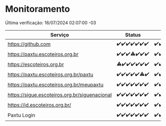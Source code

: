# Monitoramento

Última verificação: 16/07/2024 02:07:00 -03

|Serviço|Status|Últimas 24h|
|---|---|---|
|https://github.com|<span title="2024-07-09: OK=24">✔️</span><span title="2024-07-10: OK=24">✔️</span><span title="2024-07-11: OK=24">✔️</span><span title="2024-07-12: OK=24">✔️</span><span title="2024-07-13: OK=24">✔️</span><span title="2024-07-14: OK=23">✔️</span><span title="2024-07-15: OK=4">✔️</span>|<span title="15/07/2024 02:07:00 -03 : 200">✔️</span><span title="15/07/2024 03:11:00 -03 : 200">✔️</span><span title="15/07/2024 04:07:00 -03 : 200">✔️</span><span title="15/07/2024 05:10:00 -03 : 200">✔️</span><span title="15/07/2024 06:08:00 -03 : 200">✔️</span><span title="15/07/2024 07:08:00 -03 : 200">✔️</span><span title="15/07/2024 08:05:00 -03 : 200">✔️</span><span title="15/07/2024 09:13:00 -03 : 200">✔️</span><span title="15/07/2024 10:12:00 -03 : 200">✔️</span><span title="15/07/2024 11:06:00 -03 : 200">✔️</span><span title="15/07/2024 12:09:00 -03 : 200">✔️</span><span title="15/07/2024 13:08:00 -03 : 200">✔️</span><span title="15/07/2024 14:06:00 -03 : 200">✔️</span><span title="15/07/2024 15:09:00 -03 : 200">✔️</span><span title="15/07/2024 16:04:00 -03 : 200">✔️</span><span title="15/07/2024 17:07:00 -03 : 200">✔️</span><span title="15/07/2024 18:07:00 -03 : 200">✔️</span><span title="15/07/2024 19:07:00 -03 : 200">✔️</span><span title="15/07/2024 20:08:00 -03 : 200">✔️</span><span title="15/07/2024 21:34:00 -03 : 200">✔️</span><span title="15/07/2024 22:58:00 -03 : 200">✔️</span><span title="15/07/2024 23:31:00 -03 : 200">✔️</span><span title="16/07/2024 00:10:00 -03 : 200">✔️</span><span title="16/07/2024 01:09:00 -03 : 200">✔️</span><span title="16/07/2024 02:07:00 -03 : 200">✔️</span>|
|https://paxtu.escoteiros.org.br|<span title="2024-07-09: OK=24">✔️</span><span title="2024-07-10: OK=24">✔️</span><span title="2024-07-11: OK=24">✔️</span><span title="2024-07-12: OK=23, Falhas=1">⚠️</span><span title="2024-07-13: OK=24">✔️</span><span title="2024-07-14: OK=23">✔️</span><span title="2024-07-15: OK=4">✔️</span>|<span title="15/07/2024 02:07:00 -03 : 200">✔️</span><span title="15/07/2024 03:11:00 -03 : 200">✔️</span><span title="15/07/2024 04:07:00 -03 : 200">✔️</span><span title="15/07/2024 05:10:00 -03 : 200">✔️</span><span title="15/07/2024 06:08:00 -03 : 200">✔️</span><span title="15/07/2024 07:08:00 -03 : 200">✔️</span><span title="15/07/2024 08:05:00 -03 : 200">✔️</span><span title="15/07/2024 09:13:00 -03 : 200">✔️</span><span title="15/07/2024 10:12:00 -03 : 200">✔️</span><span title="15/07/2024 11:06:00 -03 : 200">✔️</span><span title="15/07/2024 12:09:00 -03 : 200">✔️</span><span title="15/07/2024 13:08:00 -03 : 200">✔️</span><span title="15/07/2024 14:06:00 -03 : 200">✔️</span><span title="15/07/2024 15:09:00 -03 : 200">✔️</span><span title="15/07/2024 16:04:00 -03 : 200">✔️</span><span title="15/07/2024 17:07:00 -03 : 200">✔️</span><span title="15/07/2024 18:07:00 -03 : 200">✔️</span><span title="15/07/2024 19:07:00 -03 : 200">✔️</span><span title="15/07/2024 20:08:00 -03 : 200">✔️</span><span title="15/07/2024 21:34:00 -03 : 200">✔️</span><span title="15/07/2024 22:58:00 -03 : 200">✔️</span><span title="15/07/2024 23:31:00 -03 : 200">✔️</span><span title="16/07/2024 00:10:00 -03 : 200">✔️</span><span title="16/07/2024 01:09:00 -03 : 200">✔️</span><span title="16/07/2024 02:07:00 -03 : 200">✔️</span>|
|https://escoteiros.org.br|<span title="2024-07-09: OK=22, Falhas=2">⚠️</span><span title="2024-07-10: OK=24">✔️</span><span title="2024-07-11: OK=24">✔️</span><span title="2024-07-12: OK=24">✔️</span><span title="2024-07-13: OK=24">✔️</span><span title="2024-07-14: OK=23">✔️</span><span title="2024-07-15: OK=4">✔️</span>|<span title="15/07/2024 02:07:00 -03 : 200">✔️</span><span title="15/07/2024 03:11:00 -03 : 200">✔️</span><span title="15/07/2024 04:07:00 -03 : 200">✔️</span><span title="15/07/2024 05:10:00 -03 : 200">✔️</span><span title="15/07/2024 06:08:00 -03 : 200">✔️</span><span title="15/07/2024 07:08:00 -03 : 200">✔️</span><span title="15/07/2024 08:05:00 -03 : 200">✔️</span><span title="15/07/2024 09:13:00 -03 : 200">✔️</span><span title="15/07/2024 10:12:00 -03 : 200">✔️</span><span title="15/07/2024 11:06:00 -03 : 200">✔️</span><span title="15/07/2024 12:09:00 -03 : 200">✔️</span><span title="15/07/2024 13:08:00 -03 : 200">✔️</span><span title="15/07/2024 14:06:00 -03 : 200">✔️</span><span title="15/07/2024 15:09:00 -03 : 200">✔️</span><span title="15/07/2024 16:04:00 -03 : 200">✔️</span><span title="15/07/2024 17:07:00 -03 : 200">✔️</span><span title="15/07/2024 18:07:00 -03 : 200">✔️</span><span title="15/07/2024 19:07:00 -03 : 200">✔️</span><span title="15/07/2024 20:08:00 -03 : 200">✔️</span><span title="15/07/2024 21:34:00 -03 : 200">✔️</span><span title="15/07/2024 22:58:00 -03 : 200">✔️</span><span title="15/07/2024 23:31:00 -03 : 200">✔️</span><span title="16/07/2024 00:10:00 -03 : 200">✔️</span><span title="16/07/2024 01:09:00 -03 : 200">✔️</span><span title="16/07/2024 02:07:00 -03 : 200">✔️</span>|
|https://paxtu.escoteiros.org.br/paxtu|<span title="2024-07-09: OK=24">✔️</span><span title="2024-07-10: OK=24">✔️</span><span title="2024-07-11: OK=24">✔️</span><span title="2024-07-12: OK=24">✔️</span><span title="2024-07-13: OK=24">✔️</span><span title="2024-07-14: OK=22, Falhas=1">⚠️</span><span title="2024-07-15: OK=4">✔️</span>|<span title="15/07/2024 02:07:00 -03 : 200">✔️</span><span title="15/07/2024 03:11:00 -03 : 200">✔️</span><span title="15/07/2024 04:07:00 -03 : 200">✔️</span><span title="15/07/2024 05:10:00 -03 : 200">✔️</span><span title="15/07/2024 06:08:00 -03 : 200">✔️</span><span title="15/07/2024 07:08:00 -03 : 200">✔️</span><span title="15/07/2024 08:05:00 -03 : 200">✔️</span><span title="15/07/2024 09:13:00 -03 : 200">✔️</span><span title="15/07/2024 10:12:00 -03 : 200">✔️</span><span title="15/07/2024 11:06:00 -03 : 200">✔️</span><span title="15/07/2024 12:09:00 -03 : 200">✔️</span><span title="15/07/2024 13:08:00 -03 : 200">✔️</span><span title="15/07/2024 14:06:00 -03 : 200">✔️</span><span title="15/07/2024 15:09:00 -03 : 200">✔️</span><span title="15/07/2024 16:04:00 -03 : 200">✔️</span><span title="15/07/2024 17:07:00 -03 : 200">✔️</span><span title="15/07/2024 18:07:00 -03 : 200">✔️</span><span title="15/07/2024 19:07:00 -03 : 200">✔️</span><span title="15/07/2024 20:08:00 -03 : 200">✔️</span><span title="15/07/2024 21:34:00 -03 : 200">✔️</span><span title="15/07/2024 22:58:00 -03 : 200">✔️</span><span title="15/07/2024 23:31:00 -03 : 200">✔️</span><span title="16/07/2024 00:10:00 -03 : 200">✔️</span><span title="16/07/2024 01:09:00 -03 : 200">✔️</span><span title="16/07/2024 02:07:00 -03 : 200">✔️</span>|
|https://paxtu.escoteiros.org.br/meupaxtu|<span title="2024-07-09: OK=24">✔️</span><span title="2024-07-10: OK=24">✔️</span><span title="2024-07-11: OK=24">✔️</span><span title="2024-07-12: OK=24">✔️</span><span title="2024-07-13: OK=24">✔️</span><span title="2024-07-14: OK=23">✔️</span><span title="2024-07-15: OK=4">✔️</span>|<span title="15/07/2024 02:07:00 -03 : 200">✔️</span><span title="15/07/2024 03:11:00 -03 : 200">✔️</span><span title="15/07/2024 04:07:00 -03 : 200">✔️</span><span title="15/07/2024 05:10:00 -03 : 200">✔️</span><span title="15/07/2024 06:08:00 -03 : 200">✔️</span><span title="15/07/2024 07:08:00 -03 : 200">✔️</span><span title="15/07/2024 08:05:00 -03 : 200">✔️</span><span title="15/07/2024 09:13:00 -03 : 200">✔️</span><span title="15/07/2024 10:12:00 -03 : 200">✔️</span><span title="15/07/2024 11:06:00 -03 : 200">✔️</span><span title="15/07/2024 12:09:00 -03 : 200">✔️</span><span title="15/07/2024 13:08:00 -03 : 200">✔️</span><span title="15/07/2024 14:06:00 -03 : 200">✔️</span><span title="15/07/2024 15:09:00 -03 : 200">✔️</span><span title="15/07/2024 16:04:00 -03 : 200">✔️</span><span title="15/07/2024 17:07:00 -03 : 200">✔️</span><span title="15/07/2024 18:07:00 -03 : 200">✔️</span><span title="15/07/2024 19:07:00 -03 : 200">✔️</span><span title="15/07/2024 20:08:00 -03 : 200">✔️</span><span title="15/07/2024 21:34:00 -03 : 200">✔️</span><span title="15/07/2024 22:58:00 -03 : 200">✔️</span><span title="15/07/2024 23:31:00 -03 : 200">✔️</span><span title="16/07/2024 00:10:00 -03 : 200">✔️</span><span title="16/07/2024 01:09:00 -03 : 200">✔️</span><span title="16/07/2024 02:07:00 -03 : 200">✔️</span>|
|https://sigue.escoteiros.org.br/siguenacional|<span title="2024-07-09: OK=24">✔️</span><span title="2024-07-10: OK=24">✔️</span><span title="2024-07-11: OK=24">✔️</span><span title="2024-07-12: OK=24">✔️</span><span title="2024-07-13: OK=24">✔️</span><span title="2024-07-14: OK=23">✔️</span><span title="2024-07-15: OK=4">✔️</span>|<span title="15/07/2024 02:07:00 -03 : 200">✔️</span><span title="15/07/2024 03:11:00 -03 : 200">✔️</span><span title="15/07/2024 04:07:00 -03 : 200">✔️</span><span title="15/07/2024 05:10:00 -03 : 200">✔️</span><span title="15/07/2024 06:08:00 -03 : 200">✔️</span><span title="15/07/2024 07:08:00 -03 : 200">✔️</span><span title="15/07/2024 08:05:00 -03 : 200">✔️</span><span title="15/07/2024 09:13:00 -03 : 200">✔️</span><span title="15/07/2024 10:12:00 -03 : 200">✔️</span><span title="15/07/2024 11:06:00 -03 : 200">✔️</span><span title="15/07/2024 12:09:00 -03 : 200">✔️</span><span title="15/07/2024 13:08:00 -03 : 200">✔️</span><span title="15/07/2024 14:06:00 -03 : 200">✔️</span><span title="15/07/2024 15:09:00 -03 : 200">✔️</span><span title="15/07/2024 16:04:00 -03 : 200">✔️</span><span title="15/07/2024 17:07:00 -03 : 200">✔️</span><span title="15/07/2024 18:07:00 -03 : 200">✔️</span><span title="15/07/2024 19:07:00 -03 : 200">✔️</span><span title="15/07/2024 20:08:00 -03 : 200">✔️</span><span title="15/07/2024 21:34:00 -03 : 200">✔️</span><span title="15/07/2024 22:58:00 -03 : 200">✔️</span><span title="15/07/2024 23:31:00 -03 : 200">✔️</span><span title="16/07/2024 00:10:00 -03 : 200">✔️</span><span title="16/07/2024 01:09:00 -03 : 200">✔️</span><span title="16/07/2024 02:07:00 -03 : 200">✔️</span>|
|https://id.escoteiros.org.br/|<span title="2024-07-09: OK=24">✔️</span><span title="2024-07-10: OK=24">✔️</span><span title="2024-07-11: OK=24">✔️</span><span title="2024-07-12: OK=24">✔️</span><span title="2024-07-13: OK=24">✔️</span><span title="2024-07-14: OK=23">✔️</span><span title="2024-07-15: OK=4">✔️</span>|<span title="15/07/2024 02:07:00 -03 : 200">✔️</span><span title="15/07/2024 03:11:00 -03 : 200">✔️</span><span title="15/07/2024 04:07:00 -03 : 200">✔️</span><span title="15/07/2024 05:10:00 -03 : 200">✔️</span><span title="15/07/2024 06:08:00 -03 : 200">✔️</span><span title="15/07/2024 07:08:00 -03 : 200">✔️</span><span title="15/07/2024 08:05:00 -03 : 200">✔️</span><span title="15/07/2024 09:13:00 -03 : 200">✔️</span><span title="15/07/2024 10:12:00 -03 : 200">✔️</span><span title="15/07/2024 11:06:00 -03 : 200">✔️</span><span title="15/07/2024 12:09:00 -03 : 200">✔️</span><span title="15/07/2024 13:08:00 -03 : 200">✔️</span><span title="15/07/2024 14:06:00 -03 : 200">✔️</span><span title="15/07/2024 15:09:00 -03 : 200">✔️</span><span title="15/07/2024 16:04:00 -03 : 200">✔️</span><span title="15/07/2024 17:07:00 -03 : 200">✔️</span><span title="15/07/2024 18:07:00 -03 : 200">✔️</span><span title="15/07/2024 19:07:00 -03 : 200">✔️</span><span title="15/07/2024 20:08:00 -03 : 200">✔️</span><span title="15/07/2024 21:34:00 -03 : 200">✔️</span><span title="15/07/2024 22:58:00 -03 : 200">✔️</span><span title="15/07/2024 23:31:00 -03 : 200">✔️</span><span title="16/07/2024 00:10:00 -03 : 200">✔️</span><span title="16/07/2024 01:09:00 -03 : 200">✔️</span><span title="16/07/2024 02:07:00 -03 : 200">✔️</span>|
|Paxtu Login|<span title="2024-07-09: OK=24">✔️</span><span title="2024-07-10: OK=24">✔️</span><span title="2024-07-11: OK=24">✔️</span><span title="2024-07-12: OK=24">✔️</span><span title="2024-07-13: OK=24">✔️</span><span title="2024-07-14: OK=23">✔️</span><span title="2024-07-15: OK=4">✔️</span>|<span title="15/07/2024 02:07:00 -03 : 200">✔️</span><span title="15/07/2024 03:11:00 -03 : 200">✔️</span><span title="15/07/2024 04:07:00 -03 : 200">✔️</span><span title="15/07/2024 05:10:00 -03 : 200">✔️</span><span title="15/07/2024 06:08:00 -03 : 200">✔️</span><span title="15/07/2024 07:08:00 -03 : 200">✔️</span><span title="15/07/2024 08:05:00 -03 : 200">✔️</span><span title="15/07/2024 09:13:00 -03 : 200">✔️</span><span title="15/07/2024 10:12:00 -03 : 200">✔️</span><span title="15/07/2024 11:06:00 -03 : 200">✔️</span><span title="15/07/2024 12:09:00 -03 : 200">✔️</span><span title="15/07/2024 13:08:00 -03 : 200">✔️</span><span title="15/07/2024 14:06:00 -03 : 200">✔️</span><span title="15/07/2024 15:09:00 -03 : 200">✔️</span><span title="15/07/2024 16:04:00 -03 : 200">✔️</span><span title="15/07/2024 17:07:00 -03 : 200">✔️</span><span title="15/07/2024 18:07:00 -03 : 200">✔️</span><span title="15/07/2024 19:07:00 -03 : 200">✔️</span><span title="15/07/2024 20:08:00 -03 : 200">✔️</span><span title="15/07/2024 21:34:00 -03 : 200">✔️</span><span title="15/07/2024 22:58:00 -03 : 200">✔️</span><span title="15/07/2024 23:31:00 -03 : 200">✔️</span><span title="16/07/2024 00:10:00 -03 : 200">✔️</span><span title="16/07/2024 01:09:00 -03 : 200">✔️</span><span title="16/07/2024 02:07:00 -03 : 200">✔️</span>|
